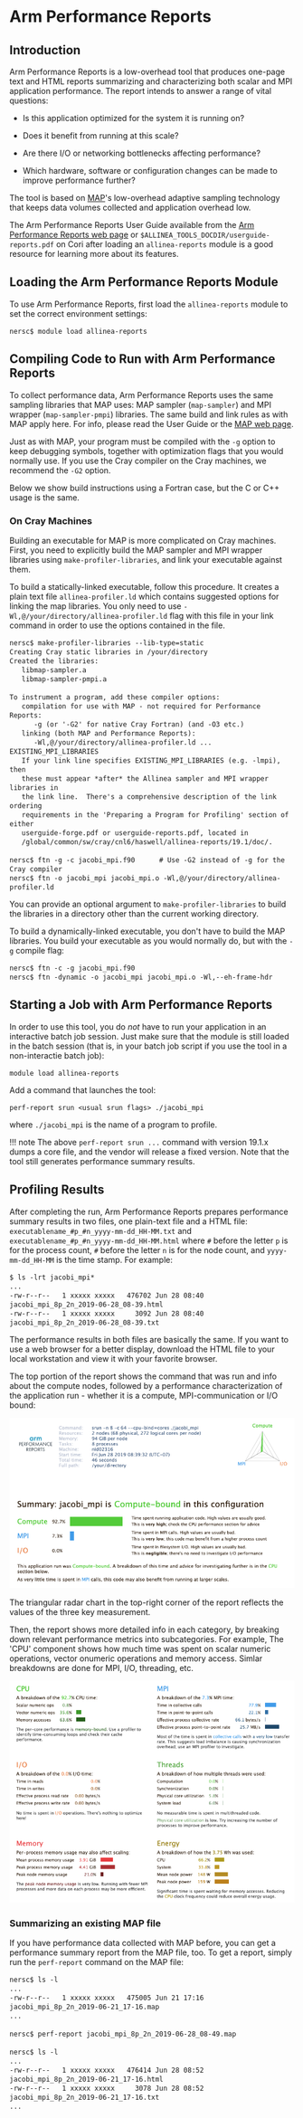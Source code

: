 # Arm Performance Reports

## Introduction

Arm Performance Reports is a low-overhead tool that produces one-page
text and HTML reports summarizing and characterizing both
scalar and MPI application performance.  The report intends to
answer a range of vital questions:

-   Is this application optimized for the system it is running on?

-   Does it benefit from running at this scale?

-   Are there I/O or networking bottlenecks affecting performance?

-   Which hardware, software or configuration changes can be made
    to improve performance further?

The tool is based on [MAP](map.md)'s low-overhead adaptive sampling
technology that keeps data volumes collected and application overhead
low.

The Arm Performance Reports User Guide available from the [Arm
Performance Reports web
page](https://developer.arm.com/docs/101137/latest/introduction)
or `$ALLINEA_TOOLS_DOCDIR/userguide-reports.pdf` on Cori after
loading an `allinea-reports` module is a good resource for learning
more about its features.

## Loading the Arm Performance Reports Module

To use Arm Performance Reports, first load the `allinea-reports`
module to set the correct environment settings:

```Shell
nersc$ module load allinea-reports
```

## Compiling Code to Run with Arm Performance Reports

To collect performance data, Arm Performance Reports uses the same
sampling libraries that MAP uses: MAP sampler (`map-sampler`) and
MPI wrapper (`map-sampler-pmpi`) libraries. The same build and link
rules as with MAP apply here. For info, please read the User Guide
or the [MAP web page](map.md).

Just as with MAP, your program must be compiled with the `-g` option
to keep debugging symbols, together with optimization flags that
you would normally use. If you use the Cray compiler on the Cray
machines, we recommend the `-G2` option.

Below we show build instructions using a Fortran case, but the C
or C++ usage is the same.

### On Cray Machines

Building an executable for MAP is more complicated on Cray machines.
First, you need to explicitly build the MAP sampler and MPI wrapper
libraries using `make-profiler-libraries`, and link your executable
against them.

To build a statically-linked executable, follow this procedure. It
creates a plain text file `allinea-profiler.ld` which contains
suggested options for linking the map libraries. You only need to
use `-Wl,@/your/directory/allinea-profiler.ld` flag with this file
in your link command in order to use the options contained in the
file.

```Shell
nersc$ make-profiler-libraries --lib-type=static
Creating Cray static libraries in /your/directory
Created the libraries:
   libmap-sampler.a
   libmap-sampler-pmpi.a

To instrument a program, add these compiler options:
   compilation for use with MAP - not required for Performance Reports:
      -g (or '-G2' for native Cray Fortran) (and -O3 etc.)
   linking (both MAP and Performance Reports):
      -Wl,@/your/directory/allinea-profiler.ld ... EXISTING_MPI_LIBRARIES
   If your link line specifies EXISTING_MPI_LIBRARIES (e.g. -lmpi), then
   these must appear *after* the Allinea sampler and MPI wrapper libraries in
   the link line.  There's a comprehensive description of the link ordering
   requirements in the 'Preparing a Program for Profiling' section of either
   userguide-forge.pdf or userguide-reports.pdf, located in
   /global/common/sw/cray/cnl6/haswell/allinea-reports/19.1/doc/.

nersc$ ftn -g -c jacobi_mpi.f90      # Use -G2 instead of -g for the Cray compiler
nersc$ ftn -o jacobi_mpi jacobi_mpi.o -Wl,@/your/directory/allinea-profiler.ld
```

You can provide an optional argument to `make-profiler-libraries`
to build the libraries in a directory other than the current working
directory.

To build a dynamically-linked executable, you don't have to build
the MAP libraries. You build your executable as you would normally
do, but with the `-g` compile flag:

```Shell
nersc$ ftn -c -g jacobi_mpi.f90
nersc$ ftn -dynamic -o jacobi_mpi jacobi_mpi.o -Wl,--eh-frame-hdr
```

## Starting a Job with Arm Performance Reports

In order to use this tool, you do _not_ have to run your application
in an interactive batch job session. Just make sure that the module
is still loaded in the batch session (that is, in your batch job
script if you use the tool in a non-interactie batch job):

```shell
module load allinea-reports
```

Add a command that launches the tool:

```Shell
perf-report srun <usual srun flags> ./jacobi_mpi
```

where `./jacobi_mpi` is the name of a program to profile.

!!! note
	The above `perf-report srun ...` command with version 19.1.x
	dumps a core file, and the vendor will release a fixed
	version. Note that the tool still generates performance
	summary results.

## Profiling Results

After completing the run, Arm Performance Reports prepares performance
summary results in two files, one plain-text file and a HTML file:
`executablename_#p_#n_yyyy-mm-dd_HH-MM.txt` and
`executablename_#p_#n_yyyy-mm-dd_HH-MM.html` where `#` before the
letter `p` is for the process count, `#` before the letter `n` is
for the node count, and `yyyy-mm-dd_HH-MM` is the time stamp.
For example:

```shell
$ ls -lrt jacobi_mpi*
...
-rw-r--r--   1 xxxxx xxxxx   476702 Jun 28 08:40 jacobi_mpi_8p_2n_2019-06-28_08-39.html
-rw-r--r--   1 xxxxx xxxxx     3092 Jun 28 08:40 jacobi_mpi_8p_2n_2019-06-28_08-39.txt
```

The performance results in both files are basically the same. If
you want to use a web browser for a better display, download the
HTML file to your local workstation and view it with your favorite
browser.

The top portion of the report shows the command that was run and
info about the compute nodes, followed by a performance characterization
of the application run - whether it is a compute, MPI-communication
or I/O bound:

![PR top for summary](images/pr_summary.png)

The triangular radar chart in the top-right corner of the report
reflects the values of the three key measurement.

Then, the report shows more detailed info in each category, by
breaking down relevant performance metrics into subcategories. For
example, The 'CPU' component shows how much time was spent on scalar
numeric operations, vector onumeric operations and memory access.
Simlar breakdowns are done for MPI, I/O, threading, etc.

![PR bottom for individual sections](images/pr_breakdowns.png)

### Summarizing an existing MAP file

If you have performance data collected with MAP before, you can get
a performance summary report from the MAP file, too. To get a report,
simply run the `perf-report` command on the MAP file:

```shell
nersc$ ls -l
...
-rw-r--r--   1 xxxxx xxxxx   475005 Jun 21 17:16 jacobi_mpi_8p_2n_2019-06-21_17-16.map
...

nersc$ perf-report jacobi_mpi_8p_2n_2019-06-28_08-49.map

nersc$ ls -l
...
-rw-r--r--   1 xxxxx xxxxx   476414 Jun 28 08:52 jacobi_mpi_8p_2n_2019-06-21_17-16.html
-rw-r--r--   1 xxxxx xxxxx     3078 Jun 28 08:52 jacobi_mpi_8p_2n_2019-06-21_17-16.txt
...
```
